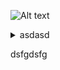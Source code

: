 ![Alt text](https://g.gravizo.com/source/custom_activity1124?https%3A%2F%2Fraw.githubusercontent.com%2Fin0k-pas-src%2Fin0k-bringToSecondPlane%2Fblob%2Fmaster%2Ftest.md)
<details> 
<summary>asdasd</summary>
custom_activity1124
@startuml;
(*) --> if "Some Test" then;

  -->[true] "activity 1";

  if "" then;
    -> "activity 3" as a3;
  else;
    if "Other test" then;
      -left-> "activity 5";
    else;
      --> "activity 6";
    endif;
  endif;

else;

  ->[false] "activity 2";

endif;

a3 --> if "last test" then;
  --> "activity 7";
else;
  -> "activity 8";
endif;
@enduml
custom_activity1124  
</details>

dsfgdsfg
